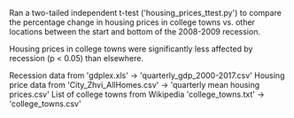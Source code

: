 Ran a two-tailed independent t-test ('housing_prices_ttest.py') to compare the percentage
change in housing prices in college towns vs. other locations between the start and bottom
of the 2008-2009 recession.

Housing prices in college towns were significantly less affected by recession (p < 0.05) 
than elsewhere.

Recession data from 'gdplex.xls' -> 'quarterly_gdp_2000-2017.csv'
Housing price data from 'City_Zhvi_AllHomes.csv' -> 'quarterly mean housing prices.csv'
List of college towns from Wikipedia 'college_towns.txt' -> 'college_towns.csv'
